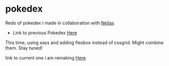 # pokedex
Redo of pokedex i made in collaboration with [Neilax](https://github.com/nbenin) 
- Link to previous Pokedex [Here](https://nbenin.github.io/ajax-pokedex/)

This time, using sass and adding flexbox instead of cssgrid. Might combine them.
Stay tuned!

link to current one i am remaking [Here](https://bennami.github.io/pokedex/)

